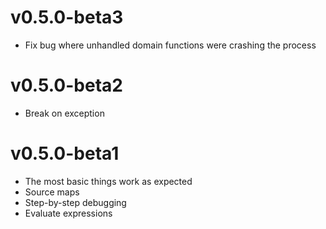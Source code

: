 
# v0.5.0-beta3
* Fix bug where unhandled domain functions were crashing the process

# v0.5.0-beta2
* Break on exception

# v0.5.0-beta1
* The most basic things work as expected
* Source maps
* Step-by-step debugging
* Evaluate expressions
